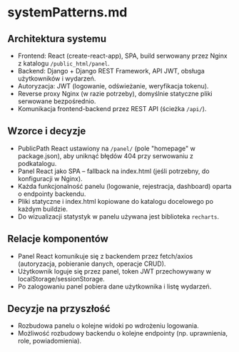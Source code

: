 # systemPatterns.md

## Architektura systemu
- Frontend: React (create-react-app), SPA, build serwowany przez Nginx z katalogu `/public_html/panel`.
- Backend: Django + Django REST Framework, API JWT, obsługa użytkowników i wydarzeń.
- Autoryzacja: JWT (logowanie, odświeżanie, weryfikacja tokenu).
- Reverse proxy Nginx (w razie potrzeby), domyślnie statyczne pliki serwowane bezpośrednio.
- Komunikacja frontend-backend przez REST API (ścieżka `/api/`).

## Wzorce i decyzje
- PublicPath React ustawiony na `/panel/` (pole "homepage" w package.json), aby uniknąć błędów 404 przy serwowaniu z podkatalogu.
- Panel React jako SPA – fallback na index.html (jeśli potrzebny, do konfiguracji w Nginx).
- Każda funkcjonalność panelu (logowanie, rejestracja, dashboard) oparta o endpointy backendu.
- Pliki statyczne i index.html kopiowane do katalogu docelowego po każdym buildzie.
- Do wizualizacji statystyk w panelu używana jest biblioteka `recharts`.

## Relacje komponentów
- Panel React komunikuje się z backendem przez fetch/axios (autoryzacja, pobieranie danych, operacje CRUD).
- Użytkownik loguje się przez panel, token JWT przechowywany w localStorage/sessionStorage.
- Po zalogowaniu panel pobiera dane użytkownika i listę wydarzeń.

## Decyzje na przyszłość
- Rozbudowa panelu o kolejne widoki po wdrożeniu logowania.
- Możliwość rozbudowy backendu o kolejne endpointy (np. uprawnienia, role, powiadomienia).
